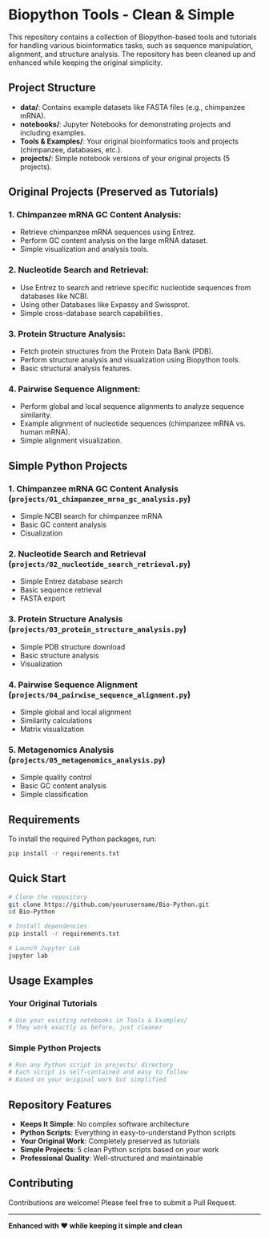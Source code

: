 # **Biopython Tools - Clean & Simple**

This repository contains a collection of Biopython-based tools and tutorials for handling various bioinformatics tasks, such as sequence manipulation, alignment, and structure analysis. The repository has been cleaned up and enhanced while keeping the original simplicity.

## **Project Structure**
- **data/**: Contains example datasets like FASTA files (e.g., chimpanzee mRNA).
- **notebooks/**: Jupyter Notebooks for demonstrating projects and including examples.
- **Tools & Examples/**: Your original bioinformatics tools and projects (chimpanzee, databases, etc.).
- **projects/**: Simple notebook versions of your original projects (5 projects).

## **Original Projects (Preserved as Tutorials)**

### 1. **Chimpanzee mRNA GC Content Analysis**:
   - Retrieve chimpanzee mRNA sequences using Entrez.
   - Perform GC content analysis on the large mRNA dataset.
   - Simple visualization and analysis tools.

### 2. **Nucleotide Search and Retrieval**:
   - Use Entrez to search and retrieve specific nucleotide sequences from databases like NCBI.
   - Using other Databases like Expassy and Swissprot.
   - Simple cross-database search capabilities.

### 3. **Protein Structure Analysis**:
   - Fetch protein structures from the Protein Data Bank (PDB).
   - Perform structure analysis and visualization using Biopython tools.
   - Basic structural analysis features.

### 4. **Pairwise Sequence Alignment**:
   - Perform global and local sequence alignments to analyze sequence similarity.
   - Example alignment of nucleotide sequences (chimpanzee mRNA vs. human mRNA).
   - Simple alignment visualization.

## **Simple Python Projects**

### 1. **Chimpanzee mRNA GC Content Analysis** (`projects/01_chimpanzee_mrna_gc_analysis.py`)
   - Simple NCBI search for chimpanzee mRNA
   - Basic GC content analysis
   - Cisualization

### 2. **Nucleotide Search and Retrieval** (`projects/02_nucleotide_search_retrieval.py`)
   - Simple Entrez database search
   - Basic sequence retrieval
   - FASTA export

### 3. **Protein Structure Analysis** (`projects/03_protein_structure_analysis.py`)
   - Simple PDB structure download
   - Basic structure analysis
   - Visualization

### 4. **Pairwise Sequence Alignment** (`projects/04_pairwise_sequence_alignment.py`)
   - Simple global and local alignment
   - Similarity calculations
   - Matrix visualization

### 5. **Metagenomics Analysis** (`projects/05_metagenomics_analysis.py`)
   - Simple quality control
   - Basic GC content analysis
   - Simple classification

## **Requirements**
To install the required Python packages, run:

```bash
pip install -r requirements.txt
```

## **Quick Start**
```bash
# Clone the repository
git clone https://github.com/yourusername/Bio-Python.git
cd Bio-Python

# Install dependencies
pip install -r requirements.txt

# Launch Jupyter Lab
jupyter lab
```

## **Usage Examples**

### Your Original Tutorials
```python
# Use your existing notebooks in Tools & Examples/
# They work exactly as before, just cleaner
```

### Simple Python Projects
```python
# Run any Python script in projects/ directory
# Each script is self-contained and easy to follow
# Based on your original work but simplified
```

## **Repository Features**
- **Keeps It Simple**: No complex software architecture
- **Python Scripts**: Everything in easy-to-understand Python scripts
- **Your Original Work**: Completely preserved as tutorials
- **Simple Projects**: 5 clean Python scripts based on your work
- **Professional Quality**: Well-structured and maintainable

## **Contributing**
Contributions are welcome! Please feel free to submit a Pull Request.

---

**Enhanced with ❤️ while keeping it simple and clean**
